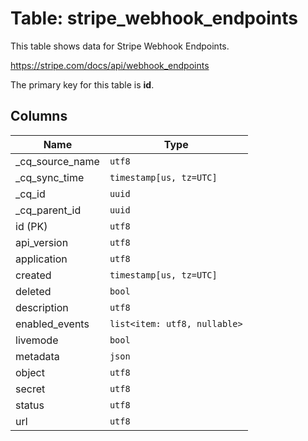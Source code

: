 # Table: stripe_webhook_endpoints

This table shows data for Stripe Webhook Endpoints.

https://stripe.com/docs/api/webhook_endpoints

The primary key for this table is **id**.

## Columns

| Name          | Type          |
| ------------- | ------------- |
|_cq_source_name|`utf8`|
|_cq_sync_time|`timestamp[us, tz=UTC]`|
|_cq_id|`uuid`|
|_cq_parent_id|`uuid`|
|id (PK)|`utf8`|
|api_version|`utf8`|
|application|`utf8`|
|created|`timestamp[us, tz=UTC]`|
|deleted|`bool`|
|description|`utf8`|
|enabled_events|`list<item: utf8, nullable>`|
|livemode|`bool`|
|metadata|`json`|
|object|`utf8`|
|secret|`utf8`|
|status|`utf8`|
|url|`utf8`|